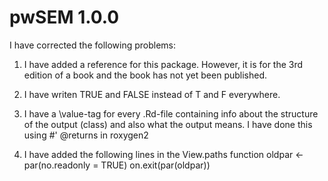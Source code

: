 # pwSEM 1.0.0

I have corrected the following problems:
1.  I have added a reference for this package.  However,
it is for the 3rd edition of a book and the book has not
yet been published.

2.  I have writen TRUE and FALSE instead of T and F everywhere.

3. I have a \value-tag for every .Rd-file containing info about the structure of the output (class) and also what the output means.
I have done this using #' @returns in roxygen2

4.  I have added the following lines in the View.paths function
oldpar <- par(no.readonly = TRUE) 
on.exit(par(oldpar))
